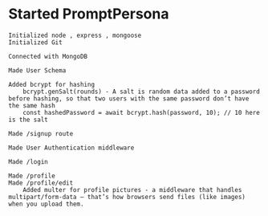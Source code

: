 # Started PromptPersona
    Initialized node , express , mongoose
    Initialized Git

    Connected with MongoDB

    Made User Schema
    
    Added bcrypt for hashing 
        bcrypt.genSalt(rounds) - A salt is random data added to a password before hashing, so that two users with the same password don’t have the same hash
        const hashedPassword = await bcrypt.hash(password, 10); // 10 here is the salt

    Made /signup route
    
    Made User Authentication middleware

    Made /login

    Made /profile
    Made /profile/edit 
        Added multer for profile pictures - a middleware that handles multipart/form-data — that’s how browsers send files (like images) when you upload them.

    


